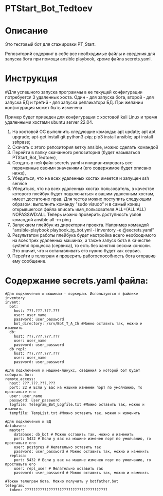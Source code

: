 # PTStart_Bot_Tedtoev

# Описание
Это тестовый бот для стажировки PT_Start.

Репозиторий содержит в себе все необходимые файлы и сведения для запуска бота при помощи ansible playbook, кроме файла secrets.yaml.

# Инструкция
#Для успешного запуска программы в ее текущей конфигурации потребуется 3 удаленных хоста. Один - для запуска бота, второй - для запуска БД и третий - для запуска репликатора БД. При желании конфигурация может быть изменена

Пример будет приведен для конфигурации с хостовой kali Linux и тремя удаленными хостами ubuntu server 22.04.

1. На хостовой ОС выполнить следующие команды: apt update; apt apt upgrade; apt-get install git python3-pip; pip3 install ansible; apt install sshpass;
2. Скачать с этого репозитория ветку ansible, можно сделать командой 
3. Перейти в папку скачанного репозитория (будет называться PTStart_Bot_Tedtoev),
4. Создать в ней файл secrets.yaml и инициализировать все переменные своими значениями (его содержимое будет описано ниже),
5. Убедиться, что на всех удаленных хостах имеется и запущен ssh service
6. Убедиться, что на всех удаленных хостах пользователь, в качестве которого плейбук будет подключаться к вашим удаленным хостам, имеет достаточно прав. Для тестов можно поступить следующим образом: выполнить команду "sudo visudo" и в самый конец открывшегося файла вписать имя_пользователя ALL=(ALL:ALL) NOPASSWD:ALL
Теперь можно проверить доступность узлов командой ansible all -m ping
7. Запускаем плейбук из директории проекта. Например командой "ansible-playbook playbook_tg_bot.yml -i inventory -e @secrets.yaml"
8. Результатом работы плейбука будет настройка всего необходимого на всех трех удаленных машинах, а также запуск бота в качестве systemd процесса (сервиса), то есть без занятия сессии консоли. Это значит, что и останавливать его нужно будет как сервис.
9. Перейти в телеграм и проверить работоспособность бота отправив ему сообщение.

# Содержание secrets.yaml файла:

```
#Для подключения к машинам - воркерам. Используются в файлике inventory
invent:
  bot:
    host: ???.???.???.???
    user: user_name
    password: user_password
    bot_directory: /srv/Bot_T_A_Ch #Можно оставить так, можно и изменить
  db:
    host: ???.???.???.???
    user: user_name
    password: user_password
  db_repl:
    host: ???.???.???.???
    user: user_name
    password: user_password

#Для подключения к машине-линукс, сведения о которой бот будет собирать бот:
remote_access:
  host: ???.???.???.???
  port: 22 # Если у вас на машине изменен порт по умолчанию, то проставьте его
  user: user_name
  password: user_password
  logfile: Telegram_Bot_Logfile.txt #Можно оставить так, можно и изменить
  tempfile: TempList.txt #Можно оставить так, можно и изменить

#Для подключения к БД
databases:
  master:
    database: db_bot # Можно оставить так, можно и изменить
    port: 5432 # Если у вас на машине изменен порт по умолчанию, то проставьте его
    user: postgres # Желательно оставить так
    password: user_password # Можно оставить так, можно и изменить
  replica:
    port: 5432 # Если у вас на машине изменен порт по умолчанию, то проставьте его
    user: repl_user # Желательно оставить так
    password: user_password # Можно оставить так, можно и изменить

#Токен телеграм бота. Можно получить у botfather.bot 
telegram:
  token: ??????????????????????????????????????
```
